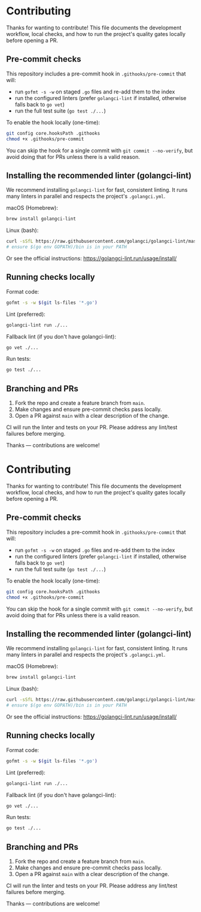 
# Contributing

Thanks for wanting to contribute! This file documents the development workflow, local checks, and how to run the project's quality gates locally before opening a PR.

## Pre-commit checks

This repository includes a pre-commit hook in `.githooks/pre-commit` that will:

- run `gofmt -s -w` on staged `.go` files and re-add them to the index
- run the configured linters (prefer `golangci-lint` if installed, otherwise falls back to `go vet`)
- run the full test suite (`go test ./...`)

To enable the hook locally (one-time):

```bash
git config core.hooksPath .githooks
chmod +x .githooks/pre-commit
```

You can skip the hook for a single commit with `git commit --no-verify`, but avoid doing that for PRs unless there is a valid reason.

## Installing the recommended linter (golangci-lint)

We recommend installing `golangci-lint` for fast, consistent linting. It runs many linters in parallel and respects the project's `.golangci.yml`.

macOS (Homebrew):

```bash
brew install golangci-lint
```

Linux (bash):

```bash
curl -sSfL https://raw.githubusercontent.com/golangci/golangci-lint/master/install.sh | sh -s -- -b $(go env GOPATH)/bin v1.59.0
# ensure $(go env GOPATH)/bin is in your PATH
```

Or see the official instructions: <https://golangci-lint.run/usage/install/>

## Running checks locally

Format code:

```bash
gofmt -s -w $(git ls-files '*.go')
```

Lint (preferred):

```bash
golangci-lint run ./...
```

Fallback lint (if you don't have golangci-lint):

```bash
go vet ./...
```

Run tests:

```bash
go test ./...
```

## Branching and PRs

1. Fork the repo and create a feature branch from `main`.
2. Make changes and ensure pre-commit checks pass locally.
3. Open a PR against `main` with a clear description of the change.

CI will run the linter and tests on your PR. Please address any lint/test failures before merging.

Thanks — contributions are welcome!
# Contributing

Thanks for wanting to contribute! This file documents the development workflow, local checks, and how to run the project's quality gates locally before opening a PR.

## Pre-commit checks

This repository includes a pre-commit hook in `.githooks/pre-commit` that will:

- run `gofmt -s -w` on staged `.go` files and re-add them to the index
- run the configured linters (prefer `golangci-lint` if installed, otherwise falls back to `go vet`)
- run the full test suite (`go test ./...`)

To enable the hook locally (one-time):

```bash
git config core.hooksPath .githooks
chmod +x .githooks/pre-commit
```

You can skip the hook for a single commit with `git commit --no-verify`, but avoid doing that for PRs unless there is a valid reason.

## Installing the recommended linter (golangci-lint)

We recommend installing `golangci-lint` for fast, consistent linting. It runs many linters in parallel and respects the project's `.golangci.yml`.

macOS (Homebrew):

```bash
brew install golangci-lint
```

Linux (bash):

```bash
curl -sSfL https://raw.githubusercontent.com/golangci/golangci-lint/master/install.sh | sh -s -- -b $(go env GOPATH)/bin v1.59.0
# ensure $(go env GOPATH)/bin is in your PATH
```

Or see the official instructions: <https://golangci-lint.run/usage/install/>

## Running checks locally

Format code:

```bash
gofmt -s -w $(git ls-files '*.go')
```

Lint (preferred):

```bash
golangci-lint run ./...
```

Fallback lint (if you don't have golangci-lint):

```bash
go vet ./...
```

Run tests:

```bash
go test ./...
```

## Branching and PRs

1. Fork the repo and create a feature branch from `main`.
2. Make changes and ensure pre-commit checks pass locally.
3. Open a PR against `main` with a clear description of the change.

CI will run the linter and tests on your PR. Please address any lint/test failures before merging.

Thanks — contributions are welcome!
